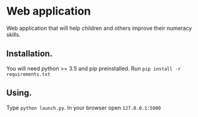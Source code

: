 # Web application
Web application that will help children and others improve their numeracy skills.
## Installation.
You will need python >= 3.5 and pip preinstalled.
Run `pip install -r requirements.txt`

## Using.
Type `python launch.py`.
In your browser open `127.0.0.1:5000`